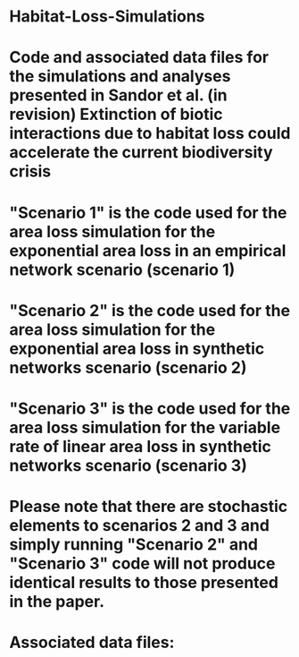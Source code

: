 # Habitat-Loss-Simulations

# Code and associated data files for the simulations and analyses presented in Sandor et al. (in revision) Extinction of biotic interactions due to habitat loss could accelerate the current biodiversity crisis

# "Scenario 1" is the code used for the area loss simulation for the exponential area loss in an empirical network scenario (scenario 1)
# "Scenario 2" is the code used for the area loss simulation for the exponential area loss in synthetic networks scenario (scenario 2)
# "Scenario 3" is the code used for the area loss simulation for the variable rate of linear area loss in synthetic networks scenario (scenario 3)

# Please note that there are stochastic elements to scenarios 2 and 3 and simply running "Scenario 2" and "Scenario 3" code will not produce identical results to those presented in the paper.

# Associated data files:
